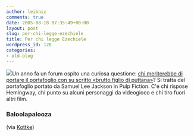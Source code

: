 ```yaml
---
author: leibniz
comments: true
date: 2005-08-18 07:35:49+00:00
layout: post
slug: per-chi-legge-ezechiele
title: Per chi legge Ezechiele
wordpress_id: 128
categories:
- old-blog
---
```


![](http://mediarebellion.com/i/hosted/cobra/Wallet.jpg)Un anno fa un forum  ospito una curiosa questione: [chi meriterebbe di portare il portafoglio con su scritto «brutto figlio di puttana»](http://www.baloolapalooza.com/forums/index.php?showtopic=5266&st=0)?
Si tratta del portafoglio portato da Samuel Lee Jackson in Pulp
Fiction. C'e chi rispose Hemingway, chi punto su alcuni personaggi da
videogioco e chi tiro fuori altri film.  



### Baloolapalooza
(via [Kottke](http://www.kottke.org/05/08/tags-and-kottkeorg))
